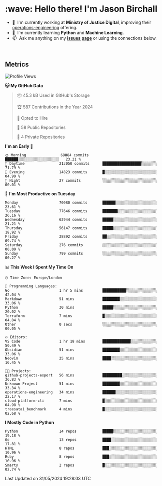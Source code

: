 <h1 align="left" id="jason-title">:wave: Hello there! I'm Jason Birchall</h1>

- :office: &nbsp;I'm currently working at **Ministry of Justice Digital**, improving their [operations-engineering](https://github.com/ministryofjustice/operations-engineering) offering.
- :seedling: &nbsp;I’m currently learning **Python** and **Machine Learning**.
- :mailbox: &nbsp;Ask me anything on my **[issues page]** or using the connections below.


<br>


<h2>Metrics</h2>

<!--START_SECTION:waka-->
![Profile Views](http://img.shields.io/badge/Profile%20Views-0-blue)

**🐱 My GitHub Data** 

> 📦 45.3 kB Used in GitHub's Storage 
 > 
> 🏆 587 Contributions in the Year 2024
 > 
> 💼 Opted to Hire
 > 
> 📜 58 Public Repositories 
 > 
> 🔑 4 Private Repositories 
 > 
**I'm an Early 🐤** 

```text
🌞 Morning                68884 commits       ██████░░░░░░░░░░░░░░░░░░░   23.21 % 
🌆 Daytime                213050 commits      ██████████████████░░░░░░░   71.79 % 
🌃 Evening                14823 commits       █░░░░░░░░░░░░░░░░░░░░░░░░   04.99 % 
🌙 Night                  27 commits          ░░░░░░░░░░░░░░░░░░░░░░░░░   00.01 % 
```
📅 **I'm Most Productive on Tuesday** 

```text
Monday                   70080 commits       ██████░░░░░░░░░░░░░░░░░░░   23.61 % 
Tuesday                  77646 commits       ███████░░░░░░░░░░░░░░░░░░   26.16 % 
Wednesday                62944 commits       █████░░░░░░░░░░░░░░░░░░░░   21.21 % 
Thursday                 56147 commits       █████░░░░░░░░░░░░░░░░░░░░   18.92 % 
Friday                   28892 commits       ██░░░░░░░░░░░░░░░░░░░░░░░   09.74 % 
Saturday                 276 commits         ░░░░░░░░░░░░░░░░░░░░░░░░░   00.09 % 
Sunday                   799 commits         ░░░░░░░░░░░░░░░░░░░░░░░░░   00.27 % 
```


📊 **This Week I Spent My Time On** 

```text
🕑︎ Time Zone: Europe/London

💬 Programming Languages: 
Go                       1 hr 5 mins         ███████████░░░░░░░░░░░░░░   42.04 % 
Markdown                 51 mins             ████████░░░░░░░░░░░░░░░░░   33.06 % 
Python                   30 mins             █████░░░░░░░░░░░░░░░░░░░░   20.02 % 
Terraform                7 mins              █░░░░░░░░░░░░░░░░░░░░░░░░   04.84 % 
Other                    0 secs              ░░░░░░░░░░░░░░░░░░░░░░░░░   00.05 % 

🔥 Editors: 
VS Code                  1 hr 18 mins        █████████████░░░░░░░░░░░░   50.49 % 
Obsidian                 51 mins             ████████░░░░░░░░░░░░░░░░░   33.06 % 
Neovim                   25 mins             ████░░░░░░░░░░░░░░░░░░░░░   16.45 % 

🐱‍💻 Projects: 
github-projects-export   56 mins             █████████░░░░░░░░░░░░░░░░   36.83 % 
Unknown Project          51 mins             ████████░░░░░░░░░░░░░░░░░   33.34 % 
operations-engineering   34 mins             ██████░░░░░░░░░░░░░░░░░░░   22.17 % 
cloud-platform-cli       7 mins              █░░░░░░░░░░░░░░░░░░░░░░░░   04.98 % 
treesatai_benchmark      4 mins              █░░░░░░░░░░░░░░░░░░░░░░░░   02.68 % 
```

**I Mostly Code in Python** 

```text
Python                   14 repos            █████░░░░░░░░░░░░░░░░░░░░   19.18 % 
Go                       13 repos            ████░░░░░░░░░░░░░░░░░░░░░   17.81 % 
HTML                     8 repos             ███░░░░░░░░░░░░░░░░░░░░░░   10.96 % 
Ruby                     8 repos             ███░░░░░░░░░░░░░░░░░░░░░░   10.96 % 
Smarty                   2 repos             █░░░░░░░░░░░░░░░░░░░░░░░░   02.74 % 
```




 Last Updated on 31/05/2024 19:28:03 UTC
<!--END_SECTION:waka-->

<!-- links -->

[issues page]: https://github.com/jasonBirchall/jasonBirchall/issues "jasonBirchall/issues"
